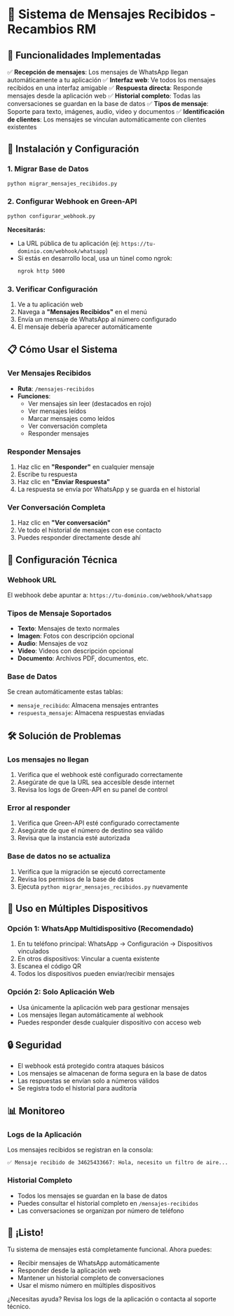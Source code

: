 # 📱 Sistema de Mensajes Recibidos - Recambios RM

## 🎯 Funcionalidades Implementadas

✅ **Recepción de mensajes**: Los mensajes de WhatsApp llegan automáticamente a tu aplicación
✅ **Interfaz web**: Ve todos los mensajes recibidos en una interfaz amigable
✅ **Respuesta directa**: Responde mensajes desde la aplicación web
✅ **Historial completo**: Todas las conversaciones se guardan en la base de datos
✅ **Tipos de mensaje**: Soporte para texto, imágenes, audio, video y documentos
✅ **Identificación de clientes**: Los mensajes se vinculan automáticamente con clientes existentes

## 🚀 Instalación y Configuración

### 1. Migrar Base de Datos
```bash
python migrar_mensajes_recibidos.py
```

### 2. Configurar Webhook en Green-API
```bash
python configurar_webhook.py
```

**Necesitarás:**
- La URL pública de tu aplicación (ej: `https://tu-dominio.com/webhook/whatsapp`)
- Si estás en desarrollo local, usa un túnel como ngrok:
  ```bash
  ngrok http 5000
  ```

### 3. Verificar Configuración
1. Ve a tu aplicación web
2. Navega a **"Mensajes Recibidos"** en el menú
3. Envía un mensaje de WhatsApp al número configurado
4. El mensaje debería aparecer automáticamente

## 📋 Cómo Usar el Sistema

### Ver Mensajes Recibidos
- **Ruta**: `/mensajes-recibidos`
- **Funciones**:
  - Ver mensajes sin leer (destacados en rojo)
  - Ver mensajes leídos
  - Marcar mensajes como leídos
  - Ver conversación completa
  - Responder mensajes

### Responder Mensajes
1. Haz clic en **"Responder"** en cualquier mensaje
2. Escribe tu respuesta
3. Haz clic en **"Enviar Respuesta"**
4. La respuesta se envía por WhatsApp y se guarda en el historial

### Ver Conversación Completa
1. Haz clic en **"Ver conversación"**
2. Ve todo el historial de mensajes con ese contacto
3. Puedes responder directamente desde ahí

## 🔧 Configuración Técnica

### Webhook URL
El webhook debe apuntar a: `https://tu-dominio.com/webhook/whatsapp`

### Tipos de Mensaje Soportados
- **Texto**: Mensajes de texto normales
- **Imagen**: Fotos con descripción opcional
- **Audio**: Mensajes de voz
- **Video**: Videos con descripción opcional
- **Documento**: Archivos PDF, documentos, etc.

### Base de Datos
Se crean automáticamente estas tablas:
- `mensaje_recibido`: Almacena mensajes entrantes
- `respuesta_mensaje`: Almacena respuestas enviadas

## 🛠️ Solución de Problemas

### Los mensajes no llegan
1. Verifica que el webhook esté configurado correctamente
2. Asegúrate de que la URL sea accesible desde internet
3. Revisa los logs de Green-API en su panel de control

### Error al responder
1. Verifica que Green-API esté configurado correctamente
2. Asegúrate de que el número de destino sea válido
3. Revisa que la instancia esté autorizada

### Base de datos no se actualiza
1. Verifica que la migración se ejecutó correctamente
2. Revisa los permisos de la base de datos
3. Ejecuta `python migrar_mensajes_recibidos.py` nuevamente

## 📱 Uso en Múltiples Dispositivos

### Opción 1: WhatsApp Multidispositivo (Recomendado)
1. En tu teléfono principal: WhatsApp → Configuración → Dispositivos vinculados
2. En otros dispositivos: Vincular a cuenta existente
3. Escanea el código QR
4. Todos los dispositivos pueden enviar/recibir mensajes

### Opción 2: Solo Aplicación Web
- Usa únicamente la aplicación web para gestionar mensajes
- Los mensajes llegan automáticamente al webhook
- Puedes responder desde cualquier dispositivo con acceso web

## 🔒 Seguridad

- El webhook está protegido contra ataques básicos
- Los mensajes se almacenan de forma segura en la base de datos
- Las respuestas se envían solo a números válidos
- Se registra todo el historial para auditoría

## 📊 Monitoreo

### Logs de la Aplicación
Los mensajes recibidos se registran en la consola:
```
✅ Mensaje recibido de 34625433667: Hola, necesito un filtro de aire...
```

### Historial Completo
- Todos los mensajes se guardan en la base de datos
- Puedes consultar el historial completo en `/mensajes-recibidos`
- Las conversaciones se organizan por número de teléfono

## 🎉 ¡Listo!

Tu sistema de mensajes está completamente funcional. Ahora puedes:
- Recibir mensajes de WhatsApp automáticamente
- Responder desde la aplicación web
- Mantener un historial completo de conversaciones
- Usar el mismo número en múltiples dispositivos

¿Necesitas ayuda? Revisa los logs de la aplicación o contacta al soporte técnico.
